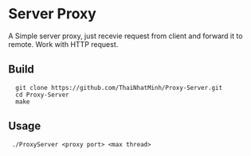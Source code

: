 # Server Proxy
A Simple server proxy, just recevie request from client and forward it to remote. Work with HTTP request.

## Build
```
  git clone https://github.com/ThaiNhatMinh/Proxy-Server.git
  cd Proxy-Server
  make
 ```
## Usage
```
 ./ProxyServer <proxy port> <max thread>
```
